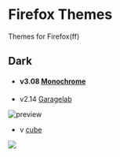 # **Firefox** Themes
Themes for Firefox(ff)

## Dark

* #### v3.08 [Monochrome](monochrome)<br>

* v2.14 [Garagelab](gl-dark)

![preview](./gl-dark/preview.png)
* v     [cube](cube)

![](https://github.com/github/mintarchit/blob/assets/cat.png)

